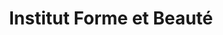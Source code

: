 ---
title: "Institut Forme et Beauté"
url: /saint-germain-de-tallevende-la-lande-vaumont/institut-forme-et-beaute/
shop: Kosmetik
---